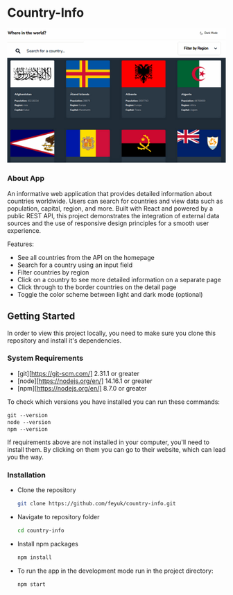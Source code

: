 # Country-Info


<img src="./country-image-preview.png" alt="preview"/>


### About App

An informative web application that provides detailed information about countries worldwide. Users can search for countries and view data such as population, capital, region, and more. Built with React and powered by a public REST API, this project demonstrates the integration of external data sources and the use of responsive design principles for a smooth user experience.


Features: 

- See all countries from the API on the homepage
- Search for a country using an input field
- Filter countries by region
- Click on a country to see more detailed information on a separate page
- Click through to the border countries on the detail page
- Toggle the color scheme between light and dark mode (optional)



## Getting Started

In order to view this project locally, you need to make sure you clone this repository and install it's dependencies.

### System Requirements

- [git][https://git-scm.com/] 2.31.1 or greater
- [node][https://nodejs.org/en/] 14.16.1 or greater
- [npm][https://nodejs.org/en/] 8.7.0 or greater

To check which versions you have installed you can run these commands:
```
git --version
node --version
npm --version
```
If requirements above are not installed in your computer, you'll need to install them. By clicking on them you can go to their website, which can lead you the way.

### Installation

- Clone the repository
  ```sh
  git clone https://github.com/feyuk/country-info.git
  ```
- Navigate to repository folder
  ```sh
  cd country-info
  ```
- Install npm packages
  ```sh
  npm install
  ```
- To run the app in the development mode run in the project directory: 
  ```sh
  npm start
  ```


